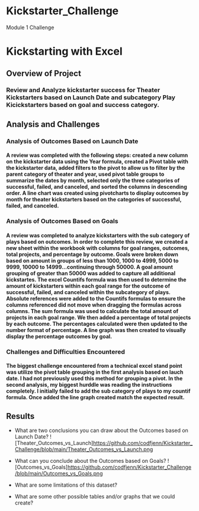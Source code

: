 # Kickstarter_Challenge
Module 1 Challenge 
# Kickstarting with Excel

## Overview of Project

### Review and Analyze kickstarter success for Theater Kickstarters based on Launch Date and subcategory Play Kicickstarters based on goal and success category. 

## Analysis and Challenges

### Analysis of Outcomes Based on Launch Date
#### A review was completed with the following steps: created a new column on the kickstarter data using the Year formula, created a Pivot table with the kickstarter data, added filters to the pivot to allow us to filter by the parent category of theater and year, used pivot table groups to summarize the dates by month, selected only the three categories of successful, failed, and canceled, and sorted the columns in descending order. A line chart was created using pivotcharts to display outcomes by month for theater kickstarters based on the categories of successful, failed, and canceled. 

### Analysis of Outcomes Based on Goals
#### A review was completed to analyze kickstarters with the sub category of plays based on outcomes. In order to complete this review, we created a new sheet within the workbook with columns for goal ranges, outcomes, total projects, and percentage by outcome. Goals were broken down based on amount in groups of less than 1000, 1000 to 4999, 5000 to 9999, 10000 to 14999...continuing through 50000. A goal amount grouping of greater than 50000 was added to capture all additional kickstartes. The excel Countifs formula was then used to determine the amount of kickstarters within each goal range for the outcome of successful, failed, and canceled within the subcategory of plays. Absolute references were added to the Countifs formulas to ensure the columns referenced did not move when dragging the formulas across columns. The sum formula was used to calculate the total amount of projects in each goal range. We then added a percentage of total projects by each outcome. The percentages calculated were then updated to the number format of percentage. A line graph was then created to visually display the percentage outcomes by goal.  

### Challenges and Difficulties Encountered
#### The biggest challenge encountered from a technical excel stand point was utilize the pivot table grouping in the first analysis based on lauch date. I had not previously used this method for grouping a pivot. In the second analysis, my biggest hurddle was reading the instructions completely. I initially failed to add the sub category of plays to my countif formula. Once added the line graph created match the expected result. 

## Results

- What are two conclusions you can draw about the Outcomes based on Launch Date?
![Theater_Outcomes_vs_Launch]https://github.com/codfjenn/Kickstarter_Challenge/blob/main/Theater_Outcomes_vs_Launch.png 

- What can you conclude about the Outcomes based on Goals?
![Outcomes_vs_Goals]https://github.com/codfjenn/Kickstarter_Challenge/blob/main/Outcomes_vs_Goals.png
- What are some limitations of this dataset?

- What are some other possible tables and/or graphs that we could create?
